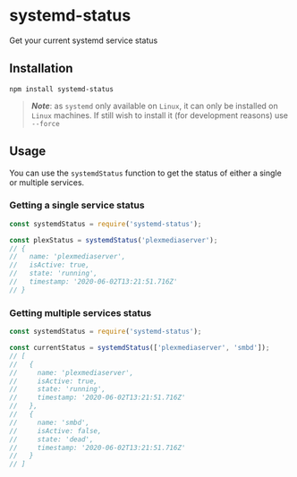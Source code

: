 # systemd-status
Get your current systemd service status

## Installation
`npm install systemd-status`
> ***Note***: as `systemd` only available on `Linux`, it can only be installed on `Linux` machines.
> If still wish to install it (for development reasons) use `--force`

## Usage
You can use the `systemdStatus` function to get the status of either a single or multiple services.

### Getting a single service status

```JavaScript
const systemdStatus = require('systemd-status');

const plexStatus = systemdStatus('plexmediaserver');
// {
//   name: 'plexmediaserver',
//   isActive: true,
//   state: 'running',
//   timestamp: '2020-06-02T13:21:51.716Z'
// }
```

### Getting multiple services status

```JavaScript
const systemdStatus = require('systemd-status');

const currentStatus = systemdStatus(['plexmediaserver', 'smbd']);
// [
//   {
//     name: 'plexmediaserver',
//     isActive: true,
//     state: 'running',
//     timestamp: '2020-06-02T13:21:51.716Z'
//   },
//   {
//     name: 'smbd',
//     isActive: false,
//     state: 'dead',
//     timestamp: '2020-06-02T13:21:51.716Z'
//   }
// ]
```
